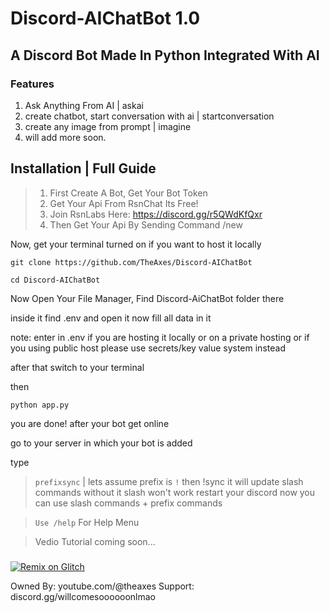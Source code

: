 # Discord-AIChatBot 1.0

## A Discord Bot Made In Python Integrated With AI

### Features
1. Ask Anything From AI | askai
2. create chatbot, start conversation with ai | startconversation
3. create any image from prompt | imagine
4. will add more soon.

## Installation | Full Guide
> 1. First Create A Bot, Get Your Bot Token
> 2. Get Your Api From RsnChat Its Free!
> 3. Join RsnLabs Here: https://discord.gg/r5QWdKfQxr
> 4. Then Get Your Api By Sending Command /new

Now, get your terminal turned on if you want to host it locally

```
git clone https://github.com/TheAxes/Discord-AIChatBot
```

```
cd Discord-AIChatBot
```

Now Open Your File Manager, Find Discord-AiChatBot folder there

inside it find .env and open it
now fill all data in it

note: enter in .env if you are hosting it locally or on a private hosting or if you using public host please use secrets/key value system instead

after that switch to your terminal

then

```
python app.py
```

you are done!
after your bot get online

go to your server in which your bot is added

type
> `prefixsync` | lets assume prefix is `!` then !sync
> it will update slash commands without it slash won't work
> restart your discord now you can use slash commands + prefix commands

> `Use /help` For Help Menu

> Vedio Tutorial
> coming soon...

### 
[![Remix on Glitch](https://cdn.glitch.com/2703baf2-b643-4da7-ab91-7ee2a2d00b5b%2Fremix-button-v2.svg)](https://glitch.com/edit/#!/remix/https://github.com/TheAxes/Discord-AIChatBot)


Owned By: youtube.com/@theaxes
Support: discord.gg/willcomesoooooonlmao



